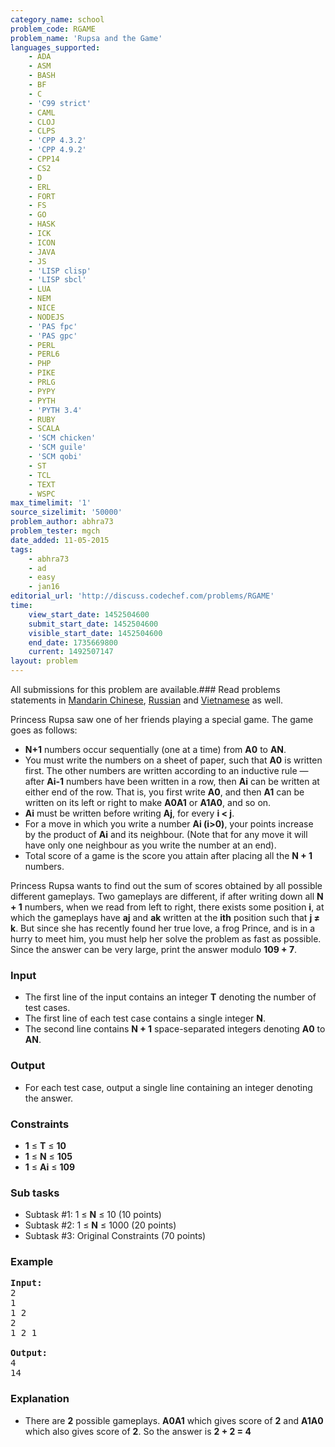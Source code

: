 ```yaml
---
category_name: school
problem_code: RGAME
problem_name: 'Rupsa and the Game'
languages_supported:
    - ADA
    - ASM
    - BASH
    - BF
    - C
    - 'C99 strict'
    - CAML
    - CLOJ
    - CLPS
    - 'CPP 4.3.2'
    - 'CPP 4.9.2'
    - CPP14
    - CS2
    - D
    - ERL
    - FORT
    - FS
    - GO
    - HASK
    - ICK
    - ICON
    - JAVA
    - JS
    - 'LISP clisp'
    - 'LISP sbcl'
    - LUA
    - NEM
    - NICE
    - NODEJS
    - 'PAS fpc'
    - 'PAS gpc'
    - PERL
    - PERL6
    - PHP
    - PIKE
    - PRLG
    - PYPY
    - PYTH
    - 'PYTH 3.4'
    - RUBY
    - SCALA
    - 'SCM chicken'
    - 'SCM guile'
    - 'SCM qobi'
    - ST
    - TCL
    - TEXT
    - WSPC
max_timelimit: '1'
source_sizelimit: '50000'
problem_author: abhra73
problem_tester: mgch
date_added: 11-05-2015
tags:
    - abhra73
    - ad
    - easy
    - jan16
editorial_url: 'http://discuss.codechef.com/problems/RGAME'
time:
    view_start_date: 1452504600
    submit_start_date: 1452504600
    visible_start_date: 1452504600
    end_date: 1735669800
    current: 1492507147
layout: problem
---
```

All submissions for this problem are available.###  Read problems statements in [Mandarin Chinese](http://www.codechef.com/download/translated/JAN16/mandarin/RGAME.pdf), [Russian](http://www.codechef.com/download/translated/JAN16/russian/RGAME.pdf) and [Vietnamese](http://www.codechef.com/download/translated/JAN16/vietnamese/RGAME.pdf) as well.

Princess Rupsa saw one of her friends playing a special game. The game goes as follows:

- **N+1** numbers occur sequentially (one at a time) from **A0** to **AN**.
- You must write the numbers on a sheet of paper, such that **A0** is written first. The other numbers are written according to an inductive rule — after **Ai-1** numbers have been written in a row, then **Ai** can be written at either end of the row. That is, you first write **A0**, and then **A1** can be written on its left or right to make **A0A1** or **A1A0**, and so on.
- **Ai** must be written before writing **Aj**, for every **i < j**.
- For a move in which you write a number **Ai (i>0)**, your points increase by the product of **Ai** and its neighbour. (Note that for any move it will have only one neighbour as you write the number at an end).
- Total score of a game is the score you attain after placing all the **N + 1** numbers.

Princess Rupsa wants to find out the sum of scores obtained by all possible different gameplays. Two gameplays are different, if after writing down all **N + 1** numbers, when we read from left to right, there exists some position **i**, at which the gameplays have **aj** and **ak** written at the **ith** position such that **j ≠ k**. But since she has recently found her true love, a frog Prince, and is in a hurry to meet him, you must help her solve the problem as fast as possible. Since the answer can be very large, print the answer modulo **109 + 7**.

### Input

- The first line of the input contains an integer **T** denoting the number of test cases.
- The first line of each test case contains a single integer **N**.
- The second line contains **N + 1** space-separated integers denoting **A0** to **AN**.

### Output

- For each test case, output a single line containing an integer denoting the answer.

### Constraints

- **1** ≤ **T** ≤ **10**
- **1** ≤ **N** ≤ **105**
- **1** ≤ **Ai** ≤ **109**

### Sub tasks

- Subtask #1: 1 ≤ **N** ≤ 10 (10 points)
- Subtask #2: 1 ≤ **N** ≤ 1000 (20 points)
- Subtask #3: Original Constraints (70 points)

### Example

<pre><b>Input:</b>
2
1
1 2
2
1 2 1

<b>Output:</b>
4
14
</pre>
### Explanation

- There are **2** possible gameplays. **A0A1** which gives score of **2** and **A1A0** which also gives score of **2**. So the answer is **2 + 2 = 4**
